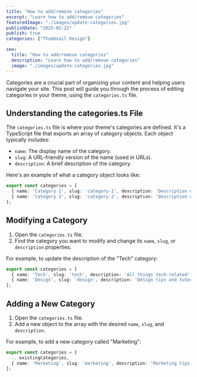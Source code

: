```yaml
---
title: "How to add/remove categories"
excerpt: "Learn how to add/remove categories"
featuredImage: "./images/update-categories.jpg"
publishDate: "2025-02-22"
publish: true
categories: ["Thumbnail Design"]

seo:
  title: "How to add/remove categories"
  description: "Learn how to add/remove categories"
  image: "./images/update-categories.jpg"
---
```


Categories are a crucial part of organizing your content and helping users navigate your site. This post will guide you through the process of editing categories in your theme, using the `categories.ts` file.

## Understanding the categories.ts File

The `categories.ts` file is where your theme's categories are defined. It's a TypeScript file that exports an array of category objects. Each object typically includes:

- `name`: The display name of the category.
- `slug`: A URL-friendly version of the name (used in URLs).
- `description`: A brief description of the category.

Here's an example of what a category object looks like:

```typescript
export const categories = [
  { name: 'Category 1', slug: 'category-1', description: 'Description of Category 1' },
  { name: 'Category 2', slug: 'category-2', description: 'Description of Category 2' },
];
```

## Modifying a Category

1. Open the `categories.ts` file.
2. Find the category you want to modify and change its `name`, `slug`, or `description` properties.

For example, to update the description of the "Tech" category:

```typescript
export const categories = [
  { name: 'Tech', slug: 'tech', description: 'All things tech-related' },
  { name: 'Design', slug: 'design', description: 'Design tips and tutorials' },
];
```

## Adding a New Category

1. Open the `categories.ts` file.
2. Add a new object to the array with the desired `name`, `slug`, and `description`.

For example, to add a new category called "Marketing":

```typescript
export const categories = [
  ...existingCategories,
  { name: 'Marketing', slug: 'marketing', description: 'Marketing tips and tutorials' },
];
```